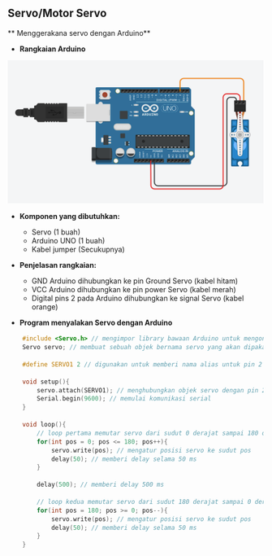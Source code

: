 ## Servo/Motor Servo

** Menggerakana servo dengan Arduino**

* **Rangkaian Arduino**

![Rangkaian_Servo](Images/rangkaian_Servo.png)

* **Komponen yang dibutuhkan:**
    * Servo (1 buah)
    * Arduino UNO (1 buah)
    * Kabel jumper (Secukupnya)

* **Penjelasan rangkaian:**
    * GND Arduino dihubungkan ke pin Ground Servo (kabel hitam)
    * VCC Arduino dihubungkan ke pin power Servo (kabel merah)
    * Digital pins 2 pada Arduino dihubungkan ke signal Servo (kabel orange)

* **Program menyalakan Servo dengan Arduino**
```cpp
    #include <Servo.h> // mengimpor library bawaan Arduino untuk mengontrol motor servo. 
    Servo servo; // membuat sebuah objek bernama servo yang akan dipakai untuk mengendalikan motor

    #define SERVO1 2 // digunakan untuk memberi nama alias untuk pin 2 di Arduino

    void setup(){
        servo.attach(SERVO1); // menghubungkan objek servo dengan pin 2. Artinya, motor servo bisa dikontrol melalui pin itu.
        Serial.begin(9600); // memulai komunikasi serial
    }

    void loop(){
        // loop pertama memutar servo dari sudut 0 derajat sampai 180 derajat
        for(int pos = 0; pos <= 180; pos++){
            servo.write(pos); // mengatur posisi servo ke sudut pos
            delay(50); // memberi delay selama 50 ms
        }
    
        delay(500); // memberi delay 500 ms
        
        // loop kedua memutar servo dari sudut 180 derajat sampai 0 derajat
        for(int pos = 180; pos >= 0; pos--){
            servo.write(pos); // mengatur posisi servo ke sudut pos
            delay(50); // memberi delay selama 50 ms
        }
    }
```